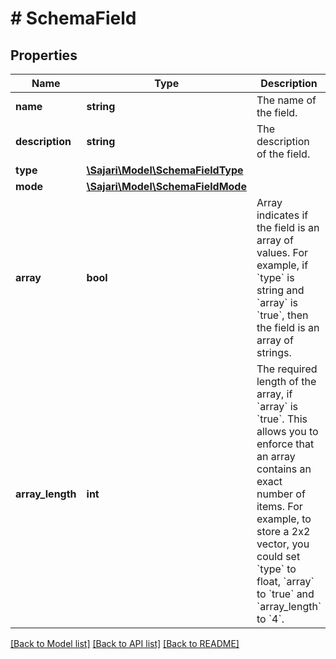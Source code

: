 # # SchemaField

## Properties

| Name             | Type                                                    | Description                                                                                                                                                                                                                                                                                                               | Notes      |
| ---------------- | ------------------------------------------------------- | ------------------------------------------------------------------------------------------------------------------------------------------------------------------------------------------------------------------------------------------------------------------------------------------------------------------------- | ---------- |
| **name**         | **string**                                              | The name of the field.                                                                                                                                                                                                                                                                                                    |
| **description**  | **string**                                              | The description of the field.                                                                                                                                                                                                                                                                                             | [optional] |
| **type**         | [**\Sajari\Model\SchemaFieldType**](SchemaFieldType.md) |                                                                                                                                                                                                                                                                                                                           |
| **mode**         | [**\Sajari\Model\SchemaFieldMode**](SchemaFieldMode.md) |                                                                                                                                                                                                                                                                                                                           |
| **array**        | **bool**                                                | Array indicates if the field is an array of values. For example, if &#x60;type&#x60; is string and &#x60;array&#x60; is &#x60;true&#x60;, then the field is an array of strings.                                                                                                                                          | [optional] |
| **array_length** | **int**                                                 | The required length of the array, if &#x60;array&#x60; is &#x60;true&#x60;. This allows you to enforce that an array contains an exact number of items. For example, to store a 2x2 vector, you could set &#x60;type&#x60; to float, &#x60;array&#x60; to &#x60;true&#x60; and &#x60;array_length&#x60; to &#x60;4&#x60;. | [optional] |

[[Back to Model list]](../../README.md#models) [[Back to API list]](../../README.md#endpoints) [[Back to README]](../../README.md)
